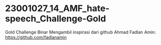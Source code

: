 # 23001027_14_AMF_hate-speech_Challenge-Gold
 Gold Challenge Binar
 Mengambil inspirasi dari github Ahmad Fadlan Amin:
 https://github.com/fadlanamin
